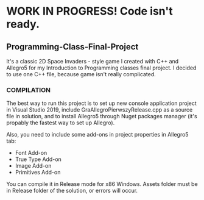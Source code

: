 # WORK IN PROGRESS! Code isn't ready.

## Programming-Class-Final-Project
It's a classic 2D Space Invaders - style game I created with C++ and Allegro5 for my Introduction to Programming classes final project. 
I decided to use one C++ file, because game isn't really complicated.

### COMPILATION
The best way to run this project is to set up new console application project in Visual Studio 2019, include GraAllegroPierwszyRelease.cpp
as a source file in solution, and to install Allegro5 through Nuget packages manager (it's propably the fastest way to set up Allegro).

Also, you need to include some add-ons in project properties in Allegro5 tab:
* Font Add-on
* True Type Add-on
* Image Add-on
* Primitives Add-on

You can compile it in Release mode for x86 Windows. 
Assets folder must be in Release folder of the solution, or errors will occur.

